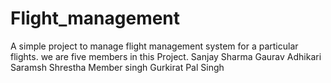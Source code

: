 # Flight_management
A simple project to manage flight management system for a particular flights.
we are five members in this Project.
Sanjay Sharma
Gaurav Adhikari
Saramsh Shrestha
Member singh
Gurkirat Pal Singh
